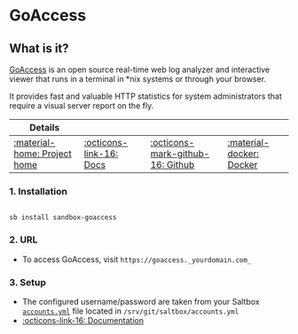 # GoAccess

## What is it?

[GoAccess](https://goaccess.io/) is an open source real-time web log analyzer and interactive viewer that runs in a terminal in *nix systems or through your browser.

It provides fast and valuable HTTP statistics for system administrators that require a visual server report on the fly.

| Details     |             |             |             |
|-------------|-------------|-------------|-------------|
| [:material-home: Project home ](https://goaccess.io/) | [:octicons-link-16: Docs](https://goaccess.io/man) | [:octicons-mark-github-16: Github](https://goaccess.io/github) | [:material-docker: Docker ](https://hub.docker.com/r/gregyankovoy/goaccess)|

### 1. Installation

``` shell

sb install sandbox-goaccess

```

### 2. URL

- To access GoAccess, visit `https://goaccess._yourdomain.com_`

### 3. Setup
- The configured username/password are taken from your Saltbox [`accounts.yml`](/../../saltbox/install/install/#configuration) file located in `/srv/git/saltbox/accounts.yml`
- [:octicons-link-16: Documentation](https://goaccess.io/man)
